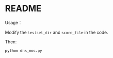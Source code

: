# README

Usage：

Modify the `testset_dir` and `score_file` in the code.

Then:

```shell
python dns_mos.py
```

